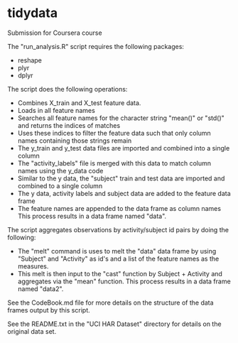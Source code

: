 # tidydata
Submission for Coursera course

The "run_analysis.R" script requires the following packages:
* reshape
* plyr
* dplyr

The script does the following operations:
* Combines X_train and X_test feature data.
* Loads in all feature names
* Searches all feature names for the character string "mean()" or "std()" and returns the indices of matches
* Uses these indices to filter the feature data such that only column names containing those strings remain
* The y_train and y_test data files are imported and combined into a single column
* The "activity_labels" file is merged with this data to match column names using the y_data code
* Similar to the y data, the "subject" train and test data are imported and combined to a single column
* The y data, activity labels and subject data are added to the feature data frame
* The feature names are appended to the data frame as column names
This process results in a data frame named "data".

The script aggregates observations by activity/subject id pairs by doing the following:
* The "melt" command is uses to melt the "data" data frame by using "Subject" and "Activity" as id's and a list of the feature names as the measures.  
* This melt is then input to the "cast" function by Subject + Activity and aggregates via the "mean" function.
This process results in a data frame named "data2".

See the CodeBook.md file for more details on the structure of the data frames output by this script.

See the README.txt in the "UCI HAR Dataset" directory for details on the original data set.

